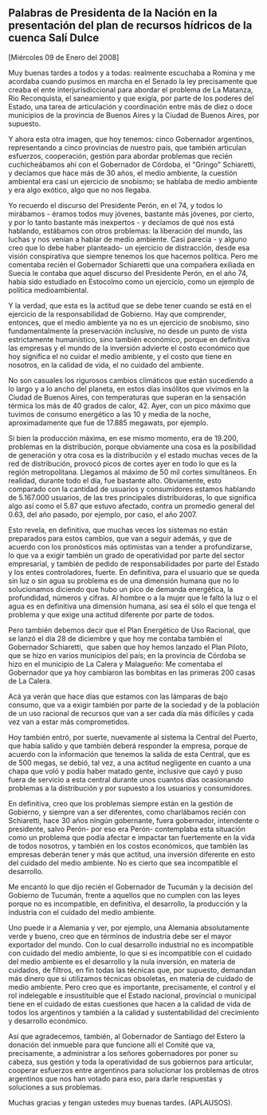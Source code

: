 Palabras de Presidenta de la Nación en la presentación del plan de recursos hídricos de la cuenca Salí Dulce
------------------------------------------------------------------------------------------------------------

[Miércoles 09 de Enero del 2008]

Muy buenas tardes a todos y a todas: realmente escuchaba a Romina y me
acordaba cuando pusimos en marcha en el Senado la ley precisamente que
creaba el ente interjurisdiccional para abordar el problema de La
Matanza, Río Reconquista, el saneamiento y que exigía, por parte de los
poderes del Estado, una tarea de articulación y coordinación entre más
de diez o doce municipios de la provincia de Buenos Aires y la Ciudad de
Buenos Aires, por supuesto.

Y ahora esta otra imagen, que hoy tenemos: cinco Gobernador argentinos,
representando a cinco provincias de nuestro país, que también articulan
esfuerzos, cooperación, gestión para abordar problemas que recién
cuchicheábamos ahí con el Gobernador de Córdoba, el "Gringo" Schiaretti,
y decíamos que hace más de 30 años, el medio ambiente, la cuestión
ambiental era casi un ejercicio de snobismo; se hablaba de medio
ambiente y era algo exótico, algo que no nos llegaba.

Yo recuerdo el discurso del Presidente Perón, en el 74, y todos lo
mirábamos - éramos todos muy jóvenes, bastante más jóvenes, por cierto,
y por lo tanto bastante más inexpertos - y decíamos de qué nos está
hablando, estábamos con otros problemas: la liberación del mundo, las
luchas y nos venían a hablar de medio ambiente. Casi parecía - y alguno
creo que lo debe haber planteado- un ejercicio de distracción, desde esa
visión conspirativa que siempre tenemos los que hacemos política. Pero
me comentaba recién el Gobernador Schiaretti que una compañera exiliada
en Suecia le contaba que aquel discurso del Presidente Perón, en el año
74, había sido estudiado en Estocolmo como un ejercicio, como un ejemplo
de política medioambiental.

Y la verdad, que esta es la actitud que se debe tener cuando se está en
el ejercicio de la responsabilidad de Gobierno. Hay que comprender,
entonces, que el medio ambiente ya no es un ejercicio de snobismo, sino
fundamentalmente la preservación inclusive, no desde un punto de vista
estrictamente humanístico, sino también económico, porque en definitiva
las empresas y el mundo de la inversión advierte el costo económico que
hoy significa el no cuidar el medio ambiente, y el costo que tiene en
nosotros, en la calidad de vida, el no cuidado del ambiente.

No son casuales los rigurosos cambios climáticos que están sucediendo a
lo largo y a lo ancho del planeta, en estos días insólitos que vivimos
en la Ciudad de Buenos Aires, con temperaturas que superan en la
sensación térmica los más de 40 grados de calor, 42. Ayer, con un pico
máximo que tuvimos de consumo energético a las 10 y media de la noche,
aproximadamente que fue de 17.885 megawats, por ejemplo.

Si bien la producción máxima, en ese mismo momento, era de 19.200,
problemas en la distribución, porque obviamente una cosa es la
posibilidad de generación y otra cosa es la distribución y el estado
muchas veces de la red de distribución, provocó picos de cortes ayer en
todo lo que es la región metropolitana. Llegamos al máximo de 50 mil
cortes simultáneos. En realidad, durante todo el día, fue bastante alto.
Obviamente, esto comparado con la cantidad de usuarios y consumidores
estamos hablando de 5.167.000 usuarios, de las tres principales
distribuidoras, lo que significa algo así como el 5.87 que estuvo
afectado, contra un promedio general del 0.63, del año pasado, por
ejemplo, por caso, el año 2007.

Esto revela, en definitiva, que muchas veces los sistemas no están
preparados para estos cambios, que van a seguir además, y que de acuerdo
con los pronósticos más optimistas van a tender a profundizarse, lo que
va a exigir también un grado de operatividad por parte del sector
empresarial, y también de pedido de responsabilidades por parte del
Estado y los entes controladores, fuerte. En definitiva, para el usuario
que se queda sin luz o sin agua su problema es de una dimensión humana
que no lo solucionamos diciendo que hubo un pico de demanda energética,
la profundidad, números y cifras. Al hombre o a la mujer que le faltó la
luz o el agua es en definitiva una dimensión humana, así sea él sólo el
que tenga el problema y que exige una actitud diferente por parte de
todos.

Pero también debemos decir que el Plan Energético de Uso Racional, que
se lanzó el día 28 de diciembre y que hoy me contaba también el
Gobernador Schiaretti,  que saben que hoy hemos lanzado el Plan Piloto,
que se hizo en varios municipios del país; en la provincia de Córdoba se
hizo en el municipio de La Calera y Malagueño: Me comentaba el
Gobernador que ya hoy cambiaron las bombitas en las primeras 200 casas
de La Calera.

Acá ya verán que hace días que estamos con las lámparas de bajo consumo,
que va a exigir también por parte de la sociedad y de la población de un
uso racional de recursos que van a ser cada día más difíciles y cada vez
van a estar más comprometidos.

Hoy también entró, por suerte, nuevamente al sistema la Central del
Puerto, que había salido y que también deberá responder la empresa,
porque de acuerdo con la información que tenemos la salida de esta
Central, que es de 500 megas, se debió, tal vez, a una actitud
negligente en cuanto a una chapa que voló y podía haber matado gente,
inclusive que cayó y puso fuera de servicio a esta central durante unos
cuantos días ocasionando problemas a la distribución y por supuesto a
los usuarios y consumidores.

En definitiva, creo que los problemas siempre están en la gestión de
Gobierno, y siempre van a ser diferentes, como charlábamos recién con
Schiaretti, hace 30 años ningún gobernante, fuera gobernador, intendente
o presidente, salvo Perón- por eso era Perón- contemplaba esta situación
como un problema que podía afectar e impactar tan fuertemente en la vida
de todos nosotros, y también en los costos económicos, que también las
empresas deberán tener y más que actitud, una inversión diferente en
esto del cuidado del medio ambiente. No es cierto que sea incompatible
el desarrollo.         

Me encantó lo que dijo recién el Gobernador de Tucumán y la decisión del
Gobierno de Tucumán, frente a aquellos que no cumplen con las leyes
porque no es incompatible, en definitiva, el desarrollo, la producción y
la industria con el cuidado del medio ambiente.

Uno puede ir a Alemania y ver, por ejemplo, una Alemania absolutamente
verde y bueno, creo que en términos de industria debe ser el mayor
exportador del mundo. Con lo cual desarrollo industrial no es
incompatible con cuidado del medio ambiente, lo que si es incompatible
con el cuidado del medio ambiente es el desarrollo y la nula inversión,
en materia de cuidados, de filtros, en fin todas las técnicas que, por
supuesto, demandan más dinero que si utilizamos técnicas obsoletas, en
materia de cuidado de medio ambiente. Pero creo que es importante,
precisamente, el control y el rol indelegable e insustituible que el
Estado nacional, provincial o municipal tiene en el cuidado de estas
cuestiones que hacen a la calidad de vida de todos los argentinos y
también a la calidad y sustentabilidad del crecimiento y desarrollo
económico.

Así que agradecemos, también, al Gobernador de Santiago del Estero la
donación del inmueble para que funcione allí el Comité que va,
precisamente, a administrar a los señores gobernadores por poner su
cabeza, sus gestión y toda la operatividad de sus gobiernos para
articular, cooperar esfuerzos entre argentinos para solucionar los
problemas de otros argentinos que nos han votado para eso, para darle
respuestas y soluciones a sus problemas.

Muchas gracias y tengan ustedes muy buenas tardes. (APLAUSOS).
